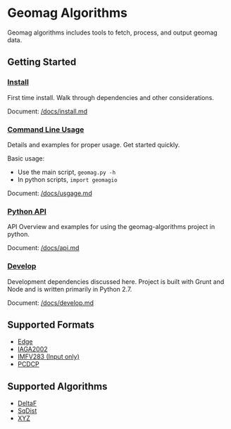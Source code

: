 Geomag Algorithms
=================

Geomag algorithms includes tools to fetch, process, and output geomag data.


## Getting Started

### [Install](./docs/install.md)
First time install. Walk through dependencies and other considerations.

Document: [/docs/install.md](./docs/install.md)


### [Command Line Usage](./docs/usage.md)
Details and examples for proper usage. Get started quickly.

Basic usage:

  - Use the main script, `geomag.py -h`
  - In python scripts, `import geomagio`

Document: [/docs/usgage.md](./docs/usage.md)


### [Python API](./docs/api.md)
API Overview and examples for using the geomag-algorithms project in python.

Document: [/docs/api.md](./docs/api.md)


### [Develop](./docs/develop.md)
Development dependencies discussed here. Project is built with Grunt and Node
and is written primarily in Python 2.7.

Document: [/docs/develop.md](./docs/develop.md)


## Supported Formats

- [Edge](./docs/io.md#Edge)
- [IAGA2002](./docs/io.md#IAGA2002)
- [IMFV283 (Input only)](./docs/io.md#IMFV283)
- [PCDCP](./docs/io.md#PCDCP)


## Supported Algorithms

- [DeltaF](./docs/algorithms/DeltaF_usage.md)
- [SqDist](./docs/algorithms/SqDist_usage.md)
- [XYZ](./docs/algorithms/XYZ_usage.md)
